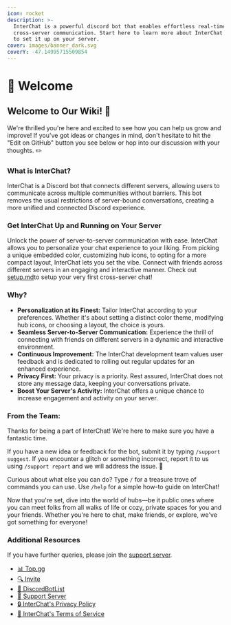 ```yaml
---
icon: rocket
description: >-
  InterChat is a powerful discord bot that enables effortless real-time
  cross-server communication. Start here to learn more about InterChat and how
  to set it up on your server.
cover: images/banner_dark.svg
coverY: -47.14995715509854
---
```


# 👋 Welcome

## Welcome to Our Wiki! :wave:

We're thrilled you're here and excited to see how you can help us grow and improve! If you've got ideas or changes in mind, don't hesitate to hit the "Edit on GitHub" button you see below or hop into our discussion with your thoughts. :pencil2:

### What is InterChat?

InterChat is a Discord bot that connects different servers, allowing users to communicate across multiple communities without barriers. This bot removes the usual restrictions of server-bound conversations, creating a more unified and connected Discord experience.

### Get InterChat Up and Running on Your Server

Unlock the power of server-to-server communication with ease. InterChat allows you to personalize your chat experience to your liking. From picking a unique embedded color, customizing hub icons, to opting for a more compact layout, InterChat lets you set the vibe. Connect with friends across different servers in an engaging and interactive manner. Check out [setup.md](setup.md "mention")to setup your very first cross-server chat!

### Why?

* **Personalization at its Finest:** Tailor InterChat according to your preferences. Whether it's about setting a distinct color theme, modifying hub icons, or choosing a layout, the choice is yours.
* **Seamless Server-to-Server Communication:** Experience the thrill of connecting with friends on different servers in a dynamic and interactive environment.
* **Continuous Improvement:** The InterChat development team values user feedback and is dedicated to rolling out regular updates for an enhanced experience.
* **Privacy First:** Your privacy is a priority. Rest assured, InterChat does not store any message data, keeping your conversations private.
* **Boost Your Server's Activity:** InterChat offers a unique chance to increase engagement and activity on your server.

### From the Team:

Thanks for being a part of InterChat! We're here to make sure you have a fantastic time.

If you have a new idea or feedback for the bot, submit it by typing `/support suggest`. If you encounter a glitch or something incorrect, report it to us using `/support report` and we will address the issue. :bug:

Curious about what else you can do? Type `/` for a treasure trove of commands you can use. Use `/help` for a simple how-to guide on InterChat!

Now that you're set, dive into the world of hubs—be it public ones where you can meet folks from all walks of life or cozy, private spaces for you and your friends. Whether you're here to chat, make friends, or explore, we've got something for everyone!

### Additional Resources

If you have further queries, please join the [support server](https://interchat.fun/support).

* [📊 Top.gg](https://top.gg/bot/769921109209907241)
* [🔍 Invite](https://discord.com/application-directory/769921109209907241)
* [🤖 DiscordBotList](https://discordbotlist.com/bots/chatbot)
* [🚀 Support Server](https://interchat.fun/support)
* [🔒 InterChat's Privacy Policy](legal/privacy/)
* [📜 InterChat's Terms of Service](legal/terms/)

